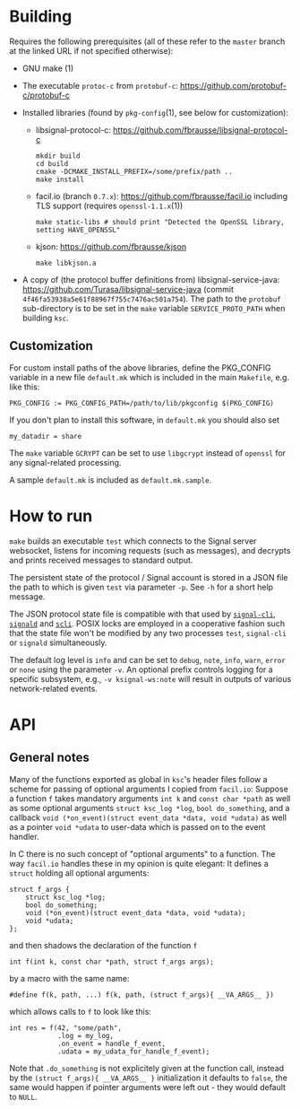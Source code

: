 Building
========
Requires the following prerequisites (all of these refer to the `master`
branch at the linked URL if not specified otherwise):

* GNU make (1)

* The executable `protoc-c` from `protobuf-c`: https://github.com/protobuf-c/protobuf-c

* Installed libraries (found by `pkg-config`(1), see below for customization):
  - libsignal-protocol-c: https://github.com/fbrausse/libsignal-protocol-c
    ```
    mkdir build
    cd build
    cmake -DCMAKE_INSTALL_PREFIX=/some/prefix/path ..
    make install
    ```
  - facil.io (branch `0.7.x`): https://github.com/fbrausse/facil.io
    including TLS support (requires `openssl-1.1.x`(1))
    ```
    make static-libs # should print "Detected the OpenSSL library, setting HAVE_OPENSSL"
    ```
  - kjson: https://github.com/fbrausse/kjson
    ```
    make libkjson.a
    ```

* A copy of (the protocol buffer definitions from)
  libsignal-service-java: https://github.com/Turasa/libsignal-service-java
  (commit `4f46fa53938a5e61f88967f755c7476ac501a754`).
  The path to the `protobuf` sub-directory is to be set in the `make` variable
  `SERVICE_PROTO_PATH` when building `ksc`.

Customization
-------------
For custom install paths of the above libraries, define the PKG_CONFIG variable
in a new file `default.mk` which is included in the main `Makefile`, e.g. like
this:
```
PKG_CONFIG := PKG_CONFIG_PATH=/path/to/lib/pkgconfig $(PKG_CONFIG)
```

If you don't plan to install this software, in `default.mk` you should also set
```
my_datadir = share
```

The `make` variable `GCRYPT` can be set to use `libgcrypt` instead of `openssl`
for any signal-related processing.

A sample `default.mk` is included as `default.mk.sample`.


How to run
==========
`make` builds an executable `test` which connects to the Signal server
websocket, listens for incoming requests (such as messages), and decrypts and
prints received messages to standard output.

The persistent state of the protocol / Signal account is stored in a JSON file
the path to which is given `test` via parameter `-p`. See `-h` for a short help
message.

The JSON protocol state file is compatible with that used by
[`signal-cli`](https://github.com/AsamK/signal-cli/),
[`signald`](https://gitlab.com/thefinn93/signald) and
[`scli`](https://github.com/fbrausse/scli).
POSIX locks are employed in a cooperative fashion such that the state file
won't be modified by any two processes `test`, `signal-cli` or `signald`
simultaneously.

The default log level is `info` and can be set to `debug`, `note`, `info`,
`warn`, `error` or `none` using the parameter `-v`. An optional prefix
controls logging for a specific subsystem, e.g., `-v ksignal-ws:note` will
result in outputs of various network-related events.

API
===
General notes
-------------
Many of the functions exported as global in `ksc`'s header files follow a
scheme for passing of optional arguments I copied from `facil.io`:
Suppose a function `f` takes mandatory arguments `int k` and `const char *path`
as well as some optional arguments `struct ksc_log *log`, `bool do_something`,
and a callback `void (*on_event)(struct event_data *data, void *udata)` as well
as a pointer `void *udata` to user-data which is passed on to the event handler.

In C there is no such concept of "optional arguments" to a function. The way
`facil.io` handles these in my opinion is quite elegant: It defines a
`struct` holding all optional arguments:
```
struct f_args {
	struct ksc_log *log;
	bool do_something;
	void (*on_event)(struct event_data *data, void *udata);
	void *udata;
};
```
and then shadows the declaration of the function `f`
```
int f(int k, const char *path, struct f_args args);
```
by a macro with the same name:
 ```
 #define f(k, path, ...) f(k, path, (struct f_args){ __VA_ARGS__ })
 ```
which allows calls to `f` to look like this:
```
int res = f(42, "some/path",
            .log = my_log,
            .on_event = handle_f_event,
            .udata = my_udata_for_handle_f_event);
```
Note that `.do_something` is not explicitely given at the function call,
instead by the `(struct f_args){ __VA_ARGS__ }` initialization it defaults to
`false`, the same would happen if pointer arguments were left out - they would
default to `NULL`.
